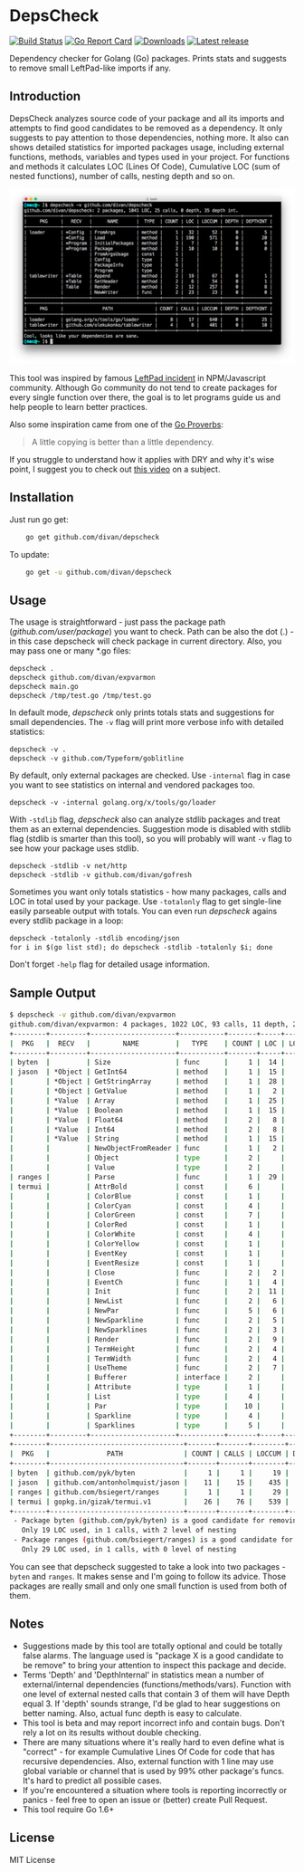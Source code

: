 # DepsCheck

[![Build Status](https://img.shields.io/travis/divan/depscheck.svg)](https://travis-ci.org/divan/depscheck)
[![Go Report Card](https://goreportcard.com/badge/github.com/divan/depscheck)](https://goreportcard.com/report/github.com/divan/depscheck)
[![Downloads](https://img.shields.io/github/downloads/divan/depscheck/latest/total.svg)](https://github.com/divan/depscheck/releases)
[![Latest release](https://img.shields.io/github/release/divan/depscheck.svg)](https://github.com/divan/depscheck/releases)

Dependency checker for Golang (Go) packages. Prints stats and suggests to remove small LeftPad-like imports if any.

## Introduction

DepsCheck analyzes source code of your package and all its imports and attempts to find good candidates to be removed as a dependency. It only suggests to pay attention to those dependencies, nothing more.
It also can shows detailed statistics for imported packages usage, including external functions, methods, variables and types used in your project. For functions and methods it calculates LOC (Lines Of Code), Cumulative LOC (sum of nested functions), number of calls, nesting depth and so on.

<img src="./demo/depscheck.png" alt="DepsCheck demo" width="800">

This tool was inspired by famous [LeftPad incident](http://blog.npmjs.org/post/141577284765/kik-left-pad-and-npm) in NPM/Javascript community. Although Go community do not tend to create packages for every single function over there, the goal is to let programs guide us and help people to learn better practices.

Also some inspiration came from one of the [Go Proverbs](http://go-proverbs.github.io):

> A little copying is better than a little dependency.

If you struggle to understand how it applies with DRY and why it's wise point, I suggest you to check out [this video](https://www.youtube.com/watch?v=PAAkCSZUG1c) on a subject.

## Installation

Just run go get:

```bash
    go get github.com/divan/depscheck
```

To update:

```bash
    go get -u github.com/divan/depscheck
```

## Usage

The usage is straightforward - just pass the package path (*github.com/user/package*) you want to check. Path can be also the dot (.) - in this case depscheck will check package in current directory. Also, you may pass one or many *.go files:

    depscheck .
    depscheck github.com/divan/expvarmon
    depscheck main.go
    depscheck /tmp/test.go /tmp/test.go

In default mode, *depscheck* only prints totals stats and suggestions for small dependencies.
The `-v` flag will print more verbose info with detailed statistics:

    depscheck -v .
    depscheck -v github.com/Typeform/goblitline

By default, only external packages are checked. Use `-internal` flag in case you want to see statistics on internal and vendored packages too.

    depscheck -v -internal golang.org/x/tools/go/loader

With `-stdlib` flag, *depscheck* also can analyze stdlib packages and treat them as an external dependencies. Suggestion mode is disabled with stdlib flag (stdlib is smarter than this tool), so you will probably will want `-v` flag to see how your package uses stdlib.

    depscheck -stdlib -v net/http
    depscheck -stdlib -v github.com/divan/gofresh

Sometimes you want only totals statistics - how many packages, calls and LOC in total used by your package. Use `-totalonly` flag to get single-line easily parseable output with totals. You can even run *depscheck* agains every stdlib package in a loop:

    depscheck -totalonly -stdlib encoding/json
    for i in $(go list std); do depscheck -stdlib -totalonly $i; done
    
Don't forget `-help` flag for detailed usage information.

## Sample Output

```bash
$ depscheck -v github.com/divan/expvarmon
github.com/divan/expvarmon: 4 packages, 1022 LOC, 93 calls, 11 depth, 23 depth int.
+--------+---------+---------------------+-----------+-------+-----+--------+-------+----------+
|  PKG   |  RECV   |        NAME         |   TYPE    | COUNT | LOC | LOCCUM | DEPTH | DEPTHINT |
+--------+---------+---------------------+-----------+-------+-----+--------+-------+----------+
| byten  |         | Size                | func      |     1 |  14 |     19 |     0 |        2 |
| jason  | *Object | GetInt64            | method    |     1 |  15 |     98 |     0 |        6 |
|        | *Object | GetStringArray      | method    |     1 |  28 |    128 |     0 |        6 |
|        | *Object | GetValue            | method    |     1 |   2 |     62 |     0 |        4 |
|        | *Value  | Array               | method    |     1 |  25 |     25 |     0 |        0 |
|        | *Value  | Boolean             | method    |     1 |  15 |     15 |     0 |        0 |
|        | *Value  | Float64             | method    |     2 |   8 |     23 |     0 |        1 |
|        | *Value  | Int64               | method    |     2 |   8 |     23 |     0 |        1 |
|        | *Value  | String              | method    |     1 |  15 |     15 |     0 |        0 |
|        |         | NewObjectFromReader | func      |     1 |   2 |     46 |     0 |        2 |
|        |         | Object              | type      |     2 |     |        |       |          |
|        |         | Value               | type      |     2 |     |        |       |          |
| ranges |         | Parse               | func      |     1 |  29 |     29 |     0 |        0 |
| termui |         | AttrBold            | const     |     6 |     |        |       |          |
|        |         | ColorBlue           | const     |     1 |     |        |       |          |
|        |         | ColorCyan           | const     |     4 |     |        |       |          |
|        |         | ColorGreen          | const     |     7 |     |        |       |          |
|        |         | ColorRed            | const     |     1 |     |        |       |          |
|        |         | ColorWhite          | const     |     4 |     |        |       |          |
|        |         | ColorYellow         | const     |     1 |     |        |       |          |
|        |         | EventKey            | const     |     1 |     |        |       |          |
|        |         | EventResize         | const     |     1 |     |        |       |          |
|        |         | Close               | func      |     2 |   2 |     30 |     1 |        0 |
|        |         | EventCh             | func      |     1 |   4 |      4 |     0 |        0 |
|        |         | Init                | func      |     2 |  11 |    109 |     1 |        0 |
|        |         | NewList             | func      |     2 |   6 |      6 |     0 |        0 |
|        |         | NewPar              | func      |     5 |   6 |      6 |     0 |        0 |
|        |         | NewSparkline        | func      |     2 |   5 |      5 |     0 |        0 |
|        |         | NewSparklines       | func      |     2 |   3 |      3 |     0 |        0 |
|        |         | Render              | func      |     2 |   9 |    129 |     5 |        1 |
|        |         | TermHeight          | func      |     2 |   4 |    120 |     2 |        0 |
|        |         | TermWidth           | func      |     2 |   4 |    120 |     2 |        0 |
|        |         | UseTheme            | func      |     2 |   7 |      7 |     0 |        0 |
|        |         | Bufferer            | interface |     2 |     |        |       |          |
|        |         | Attribute           | type      |     1 |     |        |       |          |
|        |         | List                | type      |     4 |     |        |       |          |
|        |         | Par                 | type      |    10 |     |        |       |          |
|        |         | Sparkline           | type      |     4 |     |        |       |          |
|        |         | Sparklines          | type      |     5 |     |        |       |          |
+--------+---------+---------------------+-----------+-------+-----+--------+-------+----------+
+--------+---------------------------------+-------+-------+--------+-------+----------+
|  PKG   |              PATH               | COUNT | CALLS | LOCCUM | DEPTH | DEPTHINT |
+--------+---------------------------------+-------+-------+--------+-------+----------+
| byten  | github.com/pyk/byten            |     1 |     1 |     19 |     0 |        2 |
| jason  | github.com/antonholmquist/jason |    11 |    15 |    435 |     0 |       20 |
| ranges | github.com/bsiegert/ranges      |     1 |     1 |     29 |     0 |        0 |
| termui | gopkg.in/gizak/termui.v1        |    26 |    76 |    539 |    11 |        1 |
+--------+---------------------------------+-------+-------+--------+-------+----------+
 - Package byten (github.com/pyk/byten) is a good candidate for removing from dependencies.
   Only 19 LOC used, in 1 calls, with 2 level of nesting
 - Package ranges (github.com/bsiegert/ranges) is a good candidate for removing from dependencies.
   Only 29 LOC used, in 1 calls, with 0 level of nesting
```

You can see that depscheck suggested to take a look into two packages - `byten` and `ranges`. It makes sense and I'm going to follow its advice. Those packages are really small and only one small function is used from both of them.

## Notes

- Suggestions made by this tool are totally optional and could be totally false alarms. The language used is "package X is a good candidate to be remove" to bring your attention to inspect this package and decide.
- Terms 'Depth' and 'DepthInternal' in statistics mean a number of external/internal dependencies (functions/methods/vars). Function with one level of external nested calls that contain 3 of them will have Depth equal 3. If 'depth' sounds strange, I'd be glad to hear suggestions on better naming. Also, actual func depth is easy to calculate.
- This tool is beta and may report incorrect info and contain bugs. Don't rely a lot on its results without double checking.
- There are many situations where it's really hard to even define what is "correct" - for example Cumulative Lines Of Code for code that has recursive dependencies. Also, external function with 1 line may use global variable or channel that is used by 99% other package's funcs. It's hard to predict all possible cases.
- If you're encountered a situation where tools is reporting incorrectly or panics - feel free to open an issue or (better) create Pull Request.
- This tool require Go 1.6+

## License

MIT License
